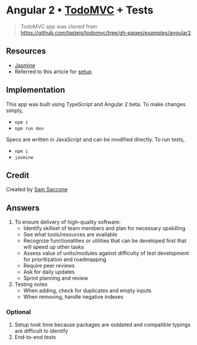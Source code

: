 # Angular 2 • [TodoMVC](http://todomvc.com) + Tests

> TodoMVC app was cloned from https://github.com/tastejs/todomvc/tree/gh-pages/examples/angular2

## Resources

- [Jasmine](https://angular.io/docs/ts/latest/)
- Referred to this article for [setup](https://medium.com/@menezes.carlos/angular-2-setting-up-your-working-environment-52b985d1d341)

## Implementation

This app was built using TypeScript and Angular 2 beta. To make changes simply,

* `npm i`
* `npm run dev`

Specs are written in JavaScript and can be modified directly. To run tests,

* `npm i`
* `jasmine`

## Credit

Created by [Sam Saccone](http://github.com/samccone)

## Answers

1. To ensure delivery of high-quality software:
   * Identify skillset of team members and plan for necessary upskilling
   * See what tools/resources are available
   * Recognize functionalities or utilities that can be developed first that will speed up other tasks
   * Assess value of units/modules against difficulty of test development for prioritization and roadmapping
   * Require peer reviews
   * Ask for daily updates
   * Sprint planning and review
2. Testing notes
   * When adding, check for duplicates and empty inputs
   * When removing, handle negative indexes
   
### Optional

1. Setup took time because packages are outdated and compatible typings are difficult to identify
2. End-to-end tests
